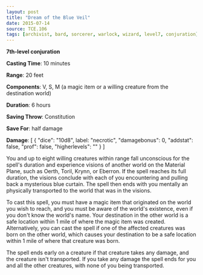 ```yaml
---
layout: post
title: "Dream of the Blue Veil"
date: 2015-07-14
source: TCE.106
tags: [archivist, bard, sorcerer, warlock, wizard, level7, conjuration]
---
```


**7th-level conjuration**

**Casting Time**: 10 minutes

**Range**: 20 feet

**Components**: V, S, M (a magic item or a willing creature from the destination world)

**Duration**: 6 hours

**Saving Throw**: Constitution

**Save For**: half damage

**Damage**: [ { "dice": "10d8", label: "necrotic", "damagebonus": 0, "addstat": false, "prof": false, "higherlevels": "" } ]

You and up to eight willing creatures within range fall unconscious for the spell's duration and experience visions of another world on the Material Plane, such as Oerth, Toril, Krynn, or Eberron. If the spell reaches its full duration, the visions conclude with each of you encountering and pulling back a mysterious blue curtain. The spell then ends with you mentally an physically transported to the world that was in the visions.

To cast this spell, you must have a magic item that originated on the world you wish to reach, and you must be aware of the world's existence, even if you don't know the world's name. Your destination in the other world is a safe location within 1 mile of where the magic item was created. Alternatively, you can cast the spell if one of the affected creatures was born on the other world, which causes your destination to be a safe location within 1 mile of where that creature was born.

The spell ends early on a creature if that creature takes any damage, and the creature isn't transported. If you take any damage the spell ends for you and all the other creatures, with none of you being transported.